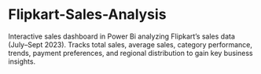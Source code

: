# Flipkart-Sales-Analysis
Interactive sales dashboard in Power Bi analyzing Flipkart’s sales data (July–Sept 2023). Tracks total sales, average sales, category performance, trends, payment preferences, and regional distribution to gain key business insights.
